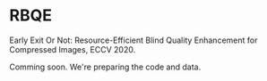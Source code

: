 # RBQE

Early Exit Or Not: Resource-Efficient Blind Quality Enhancement for Compressed Images, ECCV 2020.

Comming soon. We're preparing the code and data.
